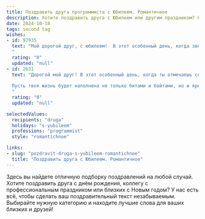 ```yaml
---
title: Поздравить друга программиста с Юбилеем. Романтичное
description: Хотите поздравить друга с Юбилеем или другим праздником? Наш ИИ создаст незабываемое поздравление, а вы обязательно выделитесь среди других.  
date: 2024-10-18
tags: second tag
wishes:
- id: 97935
  text: "Мой дорогой друг, с юбилеем!  В этот особенный день, когда звёзды светят ярче, а небо кажется ближе, я хочу сказать тебе, насколько ты дорог мне.  Твой острый ум, твоё умение творить чудеса из кода,  твоя  способность видеть красоту в самых сложных алгоритмах – всё это очаровывает меня. Ты – программист, создающий не просто программы, а целые миры, и я  восхищаюсь твоим талантом. Пусть  твоя жизнь будет наполнена таким же ярким светом, как код твоих шедевров, пусть  любовь и счастье всегда сопровождают тебя, а  каждый новый день  становится новой интересной программой, полной радости и вдохновения. С юбилеем!
  "
  rating: "0"
  updated: "null"
- id: 2631
  text: "Дорогой мой друг! В этот особенный день, когда ты отмечаешь свой Юбилей, мир словно замирает, чтобы восхититься гением, создающим виртуальные миры. Твои коды – это поэзия, твои программы – шедевры, а ты – настоящий художник цифровой эпохи.
  
  Пусть твоя жизнь будет наполнена не только битами и байтами, но и яркими красками любви, нежности и вдохновения. Пусть каждый твой день будет совершеннее предыдущего, как идеально написанный код, а счастье – постоянным, как бесконечный цикл. С Юбилеем!
  "
  rating: "0"
  updated: "null"

selectedValues:
  recipients: "druga"
  holidays: "s-yubileem"
  professions: "programmist"
  style: "romantichnoe"

links:
- slug: "pozdravit-druga-s-yubileem-romantichnoe"
  title: "Поздравить друга с Юбилеем. Романтичное"
---
```


Здесь вы найдете отличную подборку поздравлений на любой случай.
Хотите поздравить друга с днём рождения, коллегу с профессиональным праздником или близких с Новым годом? У нас есть всё, чтобы сделать ваш поздравительный текст незабываемым. Выбирайте нужную категорию и находите лучшие слова для ваших близких и друзей!
